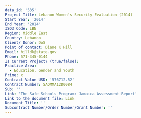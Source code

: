 ```yaml
---
data_id: '535'
Project Title: Lebanon Women's Security Evaluation (2014)
Start Year: '2014'
End Year: '2014'
ISO3 Code: LBN
Region: Middle East
Country: Lebanon
Client/ Donor: DoS
Point of contact: Diane K Hill
Email: hilldk@state.gov
Phone: 571-345-0144
Is Current Project? (true/false): 
Practice Area:
  - Education, Gender and Youth
Prime: x
Contract Value USD: '576712.52'
Contract Number: SAQMMA12D0084
Sub: ''
Link: 'The Safe Schools Program: Jamaica Assessment Report'
Link to the document file: Link
Document Title: ''
Subcontract Number/Order Number/Grant Number: ''
---
```


